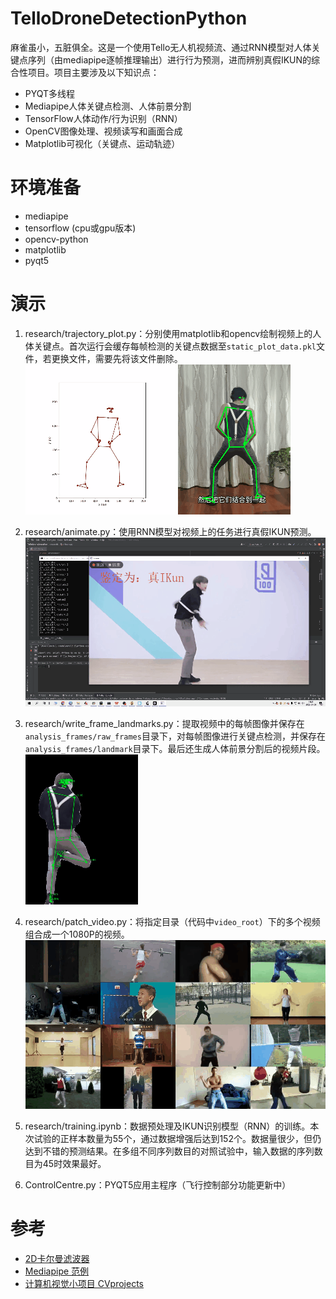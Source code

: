 # TelloDroneDetectionPython
麻雀虽小，五脏俱全。这是一个使用Tello无人机视频流、通过RNN模型对人体关键点序列（由mediapipe逐帧推理输出）进行行为预测，进而辨别真假IKUN的综合性项目。项目主要涉及以下知识点：   


- PYQT多线程
- Mediapipe人体关键点检测、人体前景分割
- TensorFlow人体动作/行为识别（RNN）
- OpenCV图像处理、视频读写和画面合成
- Matplotlib可视化（关键点、运动轨迹）


# 环境准备
* mediapipe
* tensorflow (cpu或gpu版本)
* opencv-python
* matplotlib
* pyqt5

# 演示
1. research/trajectory_plot.py：分别使用matplotlib和opencv绘制视频上的人体关键点。首次运行会缓存每帧检测的关键点数据至`static_plot_data.pkl`文件，若更换文件，需要先将该文件删除。
![image](resources/trajplot.gif)
![image](resources/raw_frame.gif)

2. research/animate.py：使用RNN模型对视频上的任务进行真假IKUN预测。
![image](resources/animation.gif)

3. research/write_frame_landmarks.py：提取视频中的每帧图像并保存在`analysis_frames/raw_frames`目录下，对每帧图像进行关键点检测，并保存在`analysis_frames/landmark`目录下。最后还生成人体前景分割后的视频片段。   
![image](resources/segmentation.gif)

4. research/patch_video.py：将指定目录（代码中`video_root`）下的多个视频组合成一个1080P的视频。
![image](resources/composition.gif)

5. research/training.ipynb：数据预处理及IKUN识别模型（RNN）的训练。本次试验的正样本数量为55个，通过数据增强后达到152个。数据量很少，但仍达到不错的预测结果。在多组不同序列数目的对照试验中，输入数据的序列数目为45时效果最好。

6. ControlCentre.py：PYQT5应用主程序（飞行控制部分功能更新中）



# 参考
- [2D卡尔曼滤波器](https://stackoverflow.com/questions/13901997/kalman-2d-filter-in-python)   
- [Mediapipe 范例](https://github.com/Kazuhito00/mediapipe-python-sample)
- [计算机视觉小项目 CVprojects](https://github.com/enpeizhao/CVprojects)   


